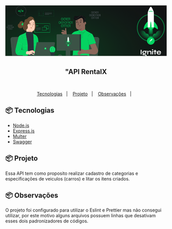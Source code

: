 <h1 align="center">
    <img alt="Ignite" title="Ignite" src=".github/capa_ignite.png" />
</h1>

<h2 align="center"> "API RentalX </h2>

</br>

<p align="center">
  <a href="#-tecnologias">Tecnologias</a>&nbsp;&nbsp;&nbsp;|&nbsp;&nbsp;&nbsp;
  <a href="#-projeto">Projeto</a>&nbsp;&nbsp;&nbsp;|&nbsp;&nbsp;&nbsp;
  <a href="#-layout">Observações</a>&nbsp;&nbsp;&nbsp;|&nbsp;&nbsp;&nbsp;
</p>

## 📦 Tecnologias

- [Node.js](https://nodejs.org/en/)
- [Express.js](https://expressjs.com/pt-br/)
- [Multer](https://www.npmjs.com/package/multer)
- [Swagger](https://swagger.io/
)
## 📦 Projeto

Essa API tem como proposito realizar cadastro de categorias e especificações de veiculos (carros) e litar os itens criados.

## 📦 Observações

O projeto foi configurado para utilizar o Eslint e Prettier mas não consegui utilizar, por este motivo alguns arquivos possuem linhas que desativam esses dois padronizadores de códigos.